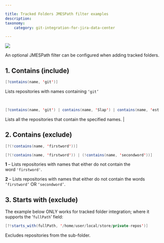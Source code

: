 ```yaml
---

title: Tracked Folders JMESPath filter examples
description:
taxonomy:
    category: git-integration-for-jira-data-center

---
```

![](/wp-content/uploads/tracked-folder-mobile-custom3.png)

An optional JMESPath filter can be configured when adding tracked folders.

## 1\. Contains (include)

```java
[?contains(name, 'git')]
```

Lists repositories with names containing `‘git’`

<br>

```java
[?contains(name, 'git') | contains(name, 'Slap') | contains(name, 'est')]
```

Lists all the repositories that contain the specified names. |

## 2\. Contains (exclude)

```java
[?(!contains(name, 'firstword'))]

[?(!contains(name, 'firstword')) | (!contains(name, 'secondword'))]
```

**1** – Lists repositories with names that either do not contain the word `'firstword'`.

**2** – Lists repositories with names that either do not contain the words `‘firstword’` OR `‘secondword’`.

## 3\. Starts with (exclude)

The example below ONLY works for tracked folder integration; where it supports the ‘`fullPath`’ field:

```java
[?!starts_with(fullPath, '/home/user/local/store/private-repos')]
```

Excludes repositories from the sub-folder.

